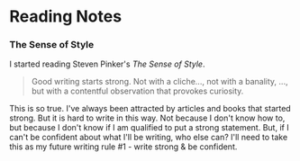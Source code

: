 # Reading Notes

### The Sense of Style

I started reading Steven Pinker's _The Sense of Style_. 

> Good writing starts strong. Not with a cliche..., not with a banality, ..., but with a contentful observation that provokes curiosity.

This is so true. I've always been attracted by articles and books that started strong. But it is hard to write in this way. Not because I don't know how to, but because I don't know if I am qualified to put a strong statement. But, if I can't be confident about what I'll be writing, who else can? I'll need to take this as my future writing rule \#1 - write strong & be confident. 



